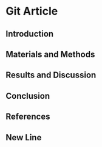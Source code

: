 # Git Article
## Introduction
## Materials and Methods
## Results and Discussion
## Conclusion
## References
## New Line
